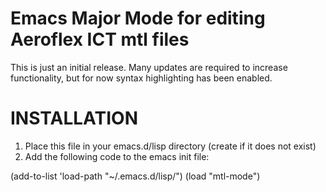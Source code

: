 # Emacs Major Mode for editing Aeroflex ICT mtl files

This is just an initial release.  Many updates are required to increase functionality, but for now syntax highlighting has been enabled.

# INSTALLATION
1. Place this file in your emacs.d/lisp directory (create if it does not exist)
2. Add the following code to the emacs init file:

(add-to-list 'load-path "~/.emacs.d/lisp/")
(load "mtl-mode") 